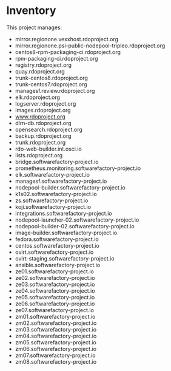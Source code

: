 # Inventory

This project manages:

* mirror.regionone.vexxhost.rdoproject.org
* mirror.regionone.psi-public-nodepool-tripleo.rdoproject.org
* centos8-rpm-packaging-ci.rdoproject.org
* rpm-packaging-ci.rdoproject.org
* registry.rdoproject.org
* quay.rdoproject.org
* trunk-centos8.rdoproject.org
* trunk-centos7.rdoproject.org
* managesf.review.rdoproject.org
* elk.rdoproject.org
* logserver.rdoproject.org
* images.rdoproject.org
* www.rdoproject.org
* dlrn-db.rdoproject.org
* opensearch.rdoproject.org
* backup.rdoproject.org
* trunk.rdoproject.org
* rdo-web-builder.int.osci.io
* lists.rdoproject.org
* bridge.softwarefactory-project.io
* prometheus.monitoring.softwarefactory-project.io
* elk.softwarefactory-project.io
* managesf.softwarefactory-project.io
* nodepool-builder.softwarefactory-project.io
* k1s02.softwarefactory-project.io
* zs.softwarefactory-project.io
* koji.softwarefactory-project.io
* integrations.softwarefactory-project.io
* nodepool-launcher-02.softwarefactory-project.io
* nodepool-builder-02.softwarefactory-project.io
* image-builder.softwarefactory-project.io
* fedora.softwarefactory-project.io
* centos.softwarefactory-project.io
* ovirt.softwarefactory-project.io
* ovirt-staging.softwarefactory-project.io
* ansible.softwarefactory-project.io
* ze01.softwarefactory-project.io
* ze02.softwarefactory-project.io
* ze03.softwarefactory-project.io
* ze04.softwarefactory-project.io
* ze05.softwarefactory-project.io
* ze06.softwarefactory-project.io
* ze07.softwarefactory-project.io
* zm01.softwarefactory-project.io
* zm02.softwarefactory-project.io
* zm03.softwarefactory-project.io
* zm04.softwarefactory-project.io
* zm05.softwarefactory-project.io
* zm06.softwarefactory-project.io
* zm07.softwarefactory-project.io
* zm08.softwarefactory-project.io

